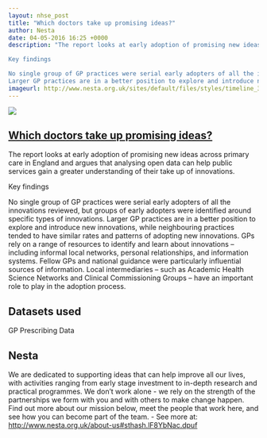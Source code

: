 ```yaml
---
layout: nhse_post
title: "Which doctors take up promising ideas?"
author: Nesta
date: 04-05-2016 16:25 +0000
description: "The report looks at early adoption of promising new ideas across primary care in England and argues that analysing open data can help public services gain a greater understanding of their take up of innovations.

Key findings

No single group of GP practices were serial early adopters of all the innovations reviewed, but groups of early adopters were identified around specific types of innovations.
Larger GP practices are in a better position to explore and introduce new innovations, while neighb"
imageurl: http://www.nesta.org.uk/sites/default/files/styles/timeline_360/public/innovation_in_public_services_infographic.jpg?itok=MeYbA2Zk
---
```

<img src="http://www.nesta.org.uk/sites/default/files/styles/timeline_360/public/innovation_in_public_services_infographic.jpg?itok=MeYbA2Zk" />

## <a href="http://www.nesta.org.uk/publications/which-doctors-take-promising-ideas-new-insights-open-data" target="_blank"> Which doctors take up promising ideas? <i class="fa fa-external-link"></i></a>

The report looks at early adoption of promising new ideas across primary care in England and argues that analysing open data can help public services gain a greater understanding of their take up of innovations.

Key findings

No single group of GP practices were serial early adopters of all the innovations reviewed, but groups of early adopters were identified around specific types of innovations.
Larger GP practices are in a better position to explore and introduce new innovations, while neighbouring practices tended to have similar rates and patterns of adopting new innovations.
GPs rely on a range of resources to identify and learn about innovations – including informal local networks, personal relationships, and information systems. Fellow GPs and national guidance were particularly influential sources of information.
Local intermediaries – such as Academic Health Science Networks and Clinical Commissioning Groups – have an important role to play in the adoption process.

## Datasets used

GP Prescribing Data

## Nesta

We are dedicated to supporting ideas that can help improve all our lives, with activities ranging from early stage investment to in-depth research and practical programmes.   We don’t work alone - we rely on the strength of the partnerships we form with you and with others to make change happen.   Find out more about our mission below, meet the people that work here, and see how you can become part of the team. - See more at: http://www.nesta.org.uk/about-us#sthash.lF8YbNac.dpuf